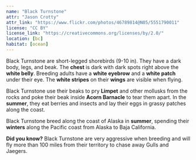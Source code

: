 ```yaml
---
name: "Black Turnstone"
attr: "Jason Crotty"
attr_link: "https://www.flickr.com/photos/46789814@N05/5551790011"
license: "CC BY"
license_link: "https://creativecommons.org/licenses/by/2.0/"
location: [bc]
habitat: [ocean]
---
```

Black Turnstone are short-legged shorebirds (9-10 in). They have a dark body, legs, and beak. The **chest** is dark with dark spots right above the **white belly**. Breeding adults have a **white eyebrow** and a **white patch** under their eye. The **white stripes** on their **wings** are visible when flying.

Black Turnstone use their beaks to pry __Limpet__ and other mollusks from the rocks and poke their beak inside **Acorn Barnacle** to tear them apart. In the **summer**, they eat berries and insects and lay their eggs in grassy patches along the coast.

Black Turnstone breed along the coast of Alaska in **summer**, spending their **winters** along the Pacific coast from Alaska to Baja California.

**Did you know?** Black Turnstone are very aggressive when breeding and will fly more than 100 miles from their territory to chase away Gulls and Jaegers.
